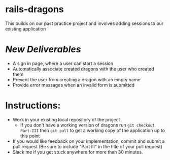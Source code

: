 # rails-dragons

This builds on our past practice project and involves adding sessions to our existing application

# *New Deliverables*
* A sign in page, where a user can start a session
* Automatically associate created dragons with the user who created them
* Prevent the user from creating a dragon with an empty name
* Provide error messages when an invalid form is submitted

# Instructions:
* Work in your existing local repository of the project
    * If you don't have a working version of dragons run `git checkout Part-III` then `git pull` to get a working copy of the application up to this point
* If you would like feedback on your implementation, commit and submit a pull request (Be sure to include "Part III" in the title of your pull request)
* Slack me if you get stuck anywhere for more than 30 minutes.
